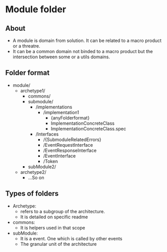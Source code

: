 # Module folder

## About
- A module is domain from solution. It can be related to a macro product or a threatre. 
- It can be a common domain not binded to a macro product but the intersection between some or a utils domains.

## Folder format
 - module/
   - archetype1/
     - commons/
     - submodule/
       - /implementations
         - /implementation1
           - {anyFolderformat}
           - ImplementationConcreteClass
           - ImplementationConcreteClass.spec
       - /Interfaces
         - /{SubmoduleRelatedErrors}
         - /EventRequestInterface 
         - /EventResponseInterface
         - /EventInterface
         - /Token 
     - subModule2/
   - archetype2/
     - ...So on

## Types of folders
 - Archetype:
   -  refers to a subgroup of the architecture.
   - It is detailed on specific readme
 - commons:
   - It is helpers used in that scope
 - subModule:
   - It is a event. One which is called by other events
   - The granular unit of the architecture